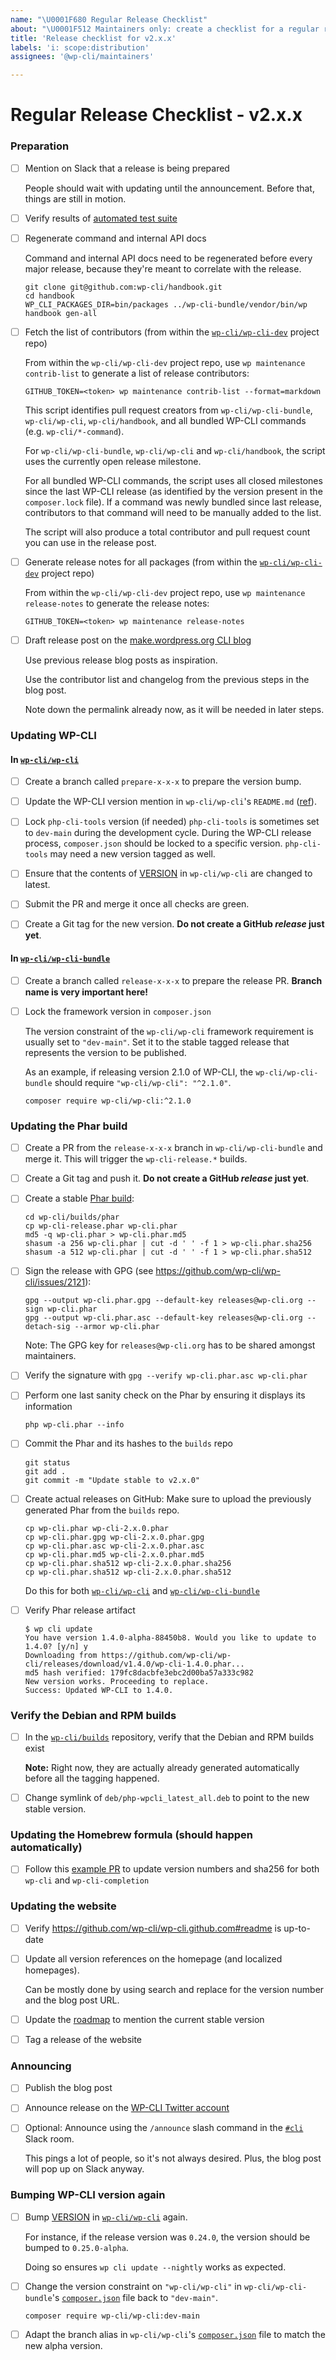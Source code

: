 ```yaml
---
name: "\U0001F680 Regular Release Checklist"
about: "\U0001F512 Maintainers only: create a checklist for a regular release process"
title: 'Release checklist for v2.x.x'
labels: 'i: scope:distribution'
assignees: '@wp-cli/maintainers'

---
```

# Regular Release Checklist - v2.x.x

### Preparation

- [ ] Mention on Slack that a release is being prepared

    People should wait with updating until the announcement. Before that, things are still in motion.

- [ ] Verify results of [automated test suite](https://github.com/wp-cli/automated-tests)

- [ ] Regenerate command and internal API docs

    Command and internal API docs need to be regenerated before every major release, because they're meant to correlate with the release.

    ```
    git clone git@github.com:wp-cli/handbook.git
    cd handbook
    WP_CLI_PACKAGES_DIR=bin/packages ../wp-cli-bundle/vendor/bin/wp handbook gen-all
    ```

- [ ] Fetch the list of contributors (from within the [`wp-cli/wp-cli-dev`](https://githubcom/wp-cli/wp-cli-dev/) project repo)

    From within the `wp-cli/wp-cli-dev` project repo, use `wp maintenance contrib-list` to generate a list of release contributors:

    ```
    GITHUB_TOKEN=<token> wp maintenance contrib-list --format=markdown
    ```

    This script identifies pull request creators from `wp-cli/wp-cli-bundle`, `wp-cli/wp-cli`, `wp-cli/handbook`, and all bundled WP-CLI commands (e.g. `wp-cli/*-command`).

    For `wp-cli/wp-cli-bundle`, `wp-cli/wp-cli` and `wp-cli/handbook`, the script uses the currently open release milestone.

    For all bundled WP-CLI commands, the script uses all closed milestones since the last WP-CLI release (as identified by the version present in the `composer.lock` file). If a command was newly bundled since last release, contributors to that command will need to be manually added to the list.

    The script will also produce a total contributor and pull request count you can use in the release post.

- [ ] Generate release notes for all packages (from within the [`wp-cli/wp-cli-dev`](https://githubcom/wp-cli/wp-cli-dev/) project repo)

    From within the `wp-cli/wp-cli-dev` project repo, use `wp maintenance release-notes` to generate the release notes:

    ```
    GITHUB_TOKEN=<token> wp maintenance release-notes
    ```

- [ ] Draft release post on the [make.wordpress.org CLI blog](https://make.wordpress.org/cli/wp-admin/post-new.php)

    Use previous release blog posts as inspiration.
    
    Use the contributor list and changelog from the previous steps in the blog post.

    Note down the permalink already now, as it will be needed in later steps.

### Updating WP-CLI

#### In [`wp-cli/wp-cli`](https://github.com/wp-cli/wp-cli/)

- [ ] Create a branch called `prepare-x-x-x` to prepare the version bump.

- [ ] Update the WP-CLI version mention in `wp-cli/wp-cli`'s `README.md` ([ref](https://github.com/wp-cli/wp-cli/issues/3647)).

- [ ] Lock `php-cli-tools` version (if needed)
    `php-cli-tools` is sometimes set to `dev-main` during the development cycle. During the WP-CLI release process, `composer.json` should be locked to a specific version. `php-cli-tools` may need a new version tagged as well.

- [ ] Ensure that the contents of [VERSION](https://github.com/wp-cli/wp-cli/blob/master/VERSION) in `wp-cli/wp-cli` are changed to latest.

- [ ] Submit the PR and merge it once all checks are green.

- [ ] Create a Git tag for the new version. **Do not create a GitHub _release_ just yet**. 

#### In [`wp-cli/wp-cli-bundle`](https://github.com/wp-cli/wp-cli-bundle/)

- [ ] Create a branch called `release-x-x-x` to prepare the release PR. **Branch name is very important here!**

- [ ] Lock the framework version in `composer.json`

    The version constraint of the `wp-cli/wp-cli` framework requirement is usually set to `"dev-main"`. Set it to the stable tagged release that represents the version to be published.

    As an example, if releasing version 2.1.0 of WP-CLI, the `wp-cli/wp-cli-bundle` should require `"wp-cli/wp-cli": "^2.1.0"`.

    ```
    composer require wp-cli/wp-cli:^2.1.0
    ```

### Updating the Phar build

- [ ] Create a PR from the `release-x-x-x` branch in `wp-cli/wp-cli-bundle` and merge it. This will trigger the `wp-cli-release.*` builds.

- [ ] Create a Git tag and push it. **Do not create a GitHub _release_ just yet**.

- [ ] Create a stable [Phar build](https://github.com/wp-cli/builds/tree/gh-pages/phar):

    ```
    cd wp-cli/builds/phar
    cp wp-cli-release.phar wp-cli.phar
    md5 -q wp-cli.phar > wp-cli.phar.md5
    shasum -a 256 wp-cli.phar | cut -d ' ' -f 1 > wp-cli.phar.sha256
    shasum -a 512 wp-cli.phar | cut -d ' ' -f 1 > wp-cli.phar.sha512
    ```

- [ ] Sign the release with GPG (see <https://github.com/wp-cli/wp-cli/issues/2121>):

    ```
    gpg --output wp-cli.phar.gpg --default-key releases@wp-cli.org --sign wp-cli.phar
    gpg --output wp-cli.phar.asc --default-key releases@wp-cli.org --detach-sig --armor wp-cli.phar
    ```

    Note: The GPG key for `releases@wp-cli.org` has to be shared amongst maintainers.

- [ ] Verify the signature with `gpg --verify wp-cli.phar.asc wp-cli.phar`

- [ ] Perform one last sanity check on the Phar by ensuring it displays its information

    ```
    php wp-cli.phar --info
    ```

- [ ] Commit the Phar and its hashes to the `builds` repo

    ```
    git status
    git add .
    git commit -m "Update stable to v2.x.0"
    ```

- [ ] Create actual releases on GitHub: Make sure to upload the previously generated Phar from the `builds` repo.

    ```
    cp wp-cli.phar wp-cli-2.x.0.phar
    cp wp-cli.phar.gpg wp-cli-2.x.0.phar.gpg
    cp wp-cli.phar.asc wp-cli-2.x.0.phar.asc
    cp wp-cli.phar.md5 wp-cli-2.x.0.phar.md5
    cp wp-cli.phar.sha512 wp-cli-2.x.0.phar.sha256
    cp wp-cli.phar.sha512 wp-cli-2.x.0.phar.sha512
    ```

    Do this for both [`wp-cli/wp-cli`](https://github.com/wp-cli/wp-cli/) and [`wp-cli/wp-cli-bundle`](https://github.com/wp-cli/wp-cli-bundle/)

- [ ] Verify Phar release artifact

    ```
    $ wp cli update
    You have version 1.4.0-alpha-88450b8. Would you like to update to 1.4.0? [y/n] y
    Downloading from https://github.com/wp-cli/wp-cli/releases/download/v1.4.0/wp-cli-1.4.0.phar...
    md5 hash verified: 179fc8dacbfe3ebc2d00ba57a333c982
    New version works. Proceeding to replace.
    Success: Updated WP-CLI to 1.4.0.
    ```

### Verify the Debian and RPM builds

- [ ] In the [`wp-cli/builds`](https://github.com/wp-cli/builds) repository, verify that the Debian and RPM builds exist

    **Note:** Right now, they are actually already generated automatically before all the tagging happened.

- [ ] Change symlink of `deb/php-wpcli_latest_all.deb` to point to the new stable version.

### Updating the Homebrew formula (should happen automatically)

- [ ] Follow this [example PR](https://github.com/Homebrew/homebrew-core/pull/152339) to update version numbers and sha256 for both `wp-cli` and `wp-cli-completion`

### Updating the website

- [ ] Verify <https://github.com/wp-cli/wp-cli.github.com#readme> is up-to-date

- [ ] Update all version references on the homepage (and localized homepages).

    Can be mostly done by using search and replace for the version number and the blog post URL.

- [ ] Update the [roadmap](https://make.wordpress.org/cli/handbook/roadmap/) to mention the current stable version

- [ ] Tag a release of the website

### Announcing

- [ ] Publish the blog post

- [ ] Announce release on the [WP-CLI Twitter account](https://twitter.com/wpcli)

- [ ] Optional: Announce using the `/announce` slash command in the [`#cli`](https://wordpress.slack.com/messages/C02RP4T41) Slack room.

    This pings a lot of people, so it's not always desired. Plus, the blog post will pop up on Slack anyway.

### Bumping WP-CLI version again

- [ ] Bump [VERSION](https://github.com/wp-cli/wp-cli/blob/master/VERSION) in [`wp-cli/wp-cli`](https://github.com/wp-cli/wp-cli) again.

    For instance, if the release version was `0.24.0`, the version should be bumped to `0.25.0-alpha`. 

    Doing so ensures `wp cli update --nightly` works as expected.

- [ ] Change the version constraint on `"wp-cli/wp-cli"` in `wp-cli/wp-cli-bundle`'s [`composer.json`](https://github.com/wp-cli/wp-cli-bundle/blob/master/composer.json) file back to `"dev-main"`.

    ```
    composer require wp-cli/wp-cli:dev-main
    ```

- [ ] Adapt the branch alias in `wp-cli/wp-cli`'s [`composer.json`](https://github.com/wp-cli/wp-cli/blob/master/composer.json) file to match the new alpha version.

